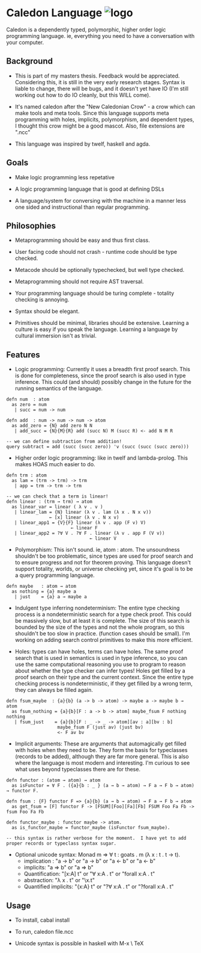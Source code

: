 Caledon Language ![logo](https://raw.github.com/mmirman/caledon/hopa/media/logo.png)
====================================================================================

Caledon is a dependently typed, polymorphic, higher order logic programming language. ie, everything you need to have a conversation with your computer.

Background
----------

* This is part of my masters thesis.  Feedback would be appreciated. Considering this, it is still in the very early research stages.  Syntax is liable to change, there will be bugs, and it doesn't yet have IO (I'm still working out how to do IO cleanly, but this WILL come).

* It's named caledon after the "New Caledonian Crow" - a crow which can make tools and meta tools.  Since this language supports meta programming with holes, implicits, polymorphism, and dependent types, I thought this crow might be a good mascot. Also, file extensions are ".ncc"

* This language was inspired by twelf, haskell and agda.

Goals
-----

* Make logic programming less repetative

* A logic programming language that is good at defining DSLs

* A language/system for conversing with the machine in a manner less one sided and instructional than regular programming.

Philosophies
------------

* Metaprogramming should be easy and thus first class.

* User facing code should not crash - runtime code should be type checked.

* Metacode should be optionally typechecked, but well type checked.

* Metaprogramming should not require AST traversal.

* Your programming language should be turing complete - totality checking is annoying.

* Syntax should be elegant.

* Primitives should be minimal, libraries should be extensive.  Learning a culture is easy if you speak the language.  Learning a language by cultural immersion isn't as trivial.

Features
--------

* Logic programming:  Currently it uses a breadth first proof search. This is done for completeness, since the proof search is also used in type inference.  This could (and should) possibly change in the future for the running semantics of the language.

```
defn num  : atom
  as zero = num
   | succ = num -> num

defn add  : num -> num -> num -> atom
  as add_zero = {N} add zero N N
   | add_succ = {N}{M}{R} add (succ N) M (succ R) <- add N M R

-- we can define subtraction from addition!
query subtract = add (succ (succ zero)) 'v (succ (succ (succ zero)))
```
* Higher order logic programming: like in twelf and lambda-prolog.  This makes HOAS much easier to do.

```
defn trm : atom
  as lam = (trm -> trm) -> trm
   | app = trm -> trm -> trm

-- we can check that a term is linear!
defn linear : (trm → trm) → atom
  as linear_var = linear ( λ v . v )
   | linear_lam = {N} linear (λ v . lam (λ x . N x v))
                ← [x] linear (λ v . N x v)
   | linear_app1 = {V}{F} linear (λ v . app (F v) V)
                        ← linear F
   | linear_app2 = ?∀ V . ?∀ F . linear (λ v . app F (V v))
                               ← linear V
```

* Polymorphism:  This isn't sound. ie, atom : atom.  The unsoundness shouldn't be too problematic, since types are used for proof search and to ensure progress and not for theorem proving.  This language doesn't support totality, worlds, or universe checking yet, since it's goal is to be a query programming language.

```
defn maybe   : atom → atom
  as nothing = {a} maybe a
   | just    = {a} a → maybe a
```

* Indulgent type inferring nondeterminism:  The entire type checking process is a nondeterministic search for a type check proof.  This could be massively slow, but at least it is complete.  The size of this search is bounded by the size of the types and not the whole program, so this shouldn't be too slow in practice.  (function cases should be small).  I'm working on adding search control primitives to make this more efficient.

* Holes:  types can have holes, terms can have holes.  The same proof search that is used in semantics is used in type inference, so you can use the same computational reasoning you use to program to reason about whether the type checker can infer types!  Holes get filled by a proof search on their type and the current context.  Since the entire type checking process is nondeterministic, if they get filled by a wrong term, they can always be filled again.

```
defn fsum_maybe  : {a}{b} (a -> b -> atom) -> maybe a -> maybe b → atom
  as fsum_nothing = {a}{b}[F : a -> b -> atom] maybe_fsum F nothing nothing
   | fsum_just    = {a}{b}[F : _ -> _ -> atom][av : a][bv : b]
                   maybe_fsum F (just av) (just bv)
                   <- F av bv
```

* Implicit arguments:  These are arguments that automagically get filled with holes when they need to be.  They form the basis for typeclasses (records to be added), although they are far more general. This is also where the language is most modern and interesting.  I'm curious to see what uses beyond typeclasses there are for these.

```
defn functor : (atom → atom) → atom
  as isFunctor = ∀ F . ({a}{b : _ } (a → b → atom) → F a → F b → atom) → functor F.

defn fsum : {F} functor F => {a}{b} (a → b → atom) → F a → F b → atom
  as get_fsum = [F] functor F -> [FSUM][Foo][Fa][Fb] FSUM Foo Fa Fb -> fsum Foo Fa Fb

defn functor_maybe : functor maybe -> atom.
  as is_functor_maybe = functor_maybe (isFunctor fsum_maybe).

-- this syntax is rather verbose for the moment.  I have yet to add proper records or typeclass syntax sugar.
```

* Optional unicode syntax: Monad m ⇒ ∀ t : goats . m (λ x : t . t → t).
    * implication :  "a -> b"  or "a → b" or "a <- b"  or "a ← b"
    * implicits:  "a => b"  or "a ⇒ b"
    * Quantification: "[x:A] t"  or  "∀ x:A . t" or "forall x:A . t"
    * abstraction: "λ x . t" or "\x.t"
    * Quantified implicits: "{x:A} t"  or  "?∀ x:A . t" or "?forall x:A . t"


Usage
-----

* To install, cabal install

* To run, caledon file.ncc

* Unicode syntax is possible in haskell with M-x \ TeX <ENTER>